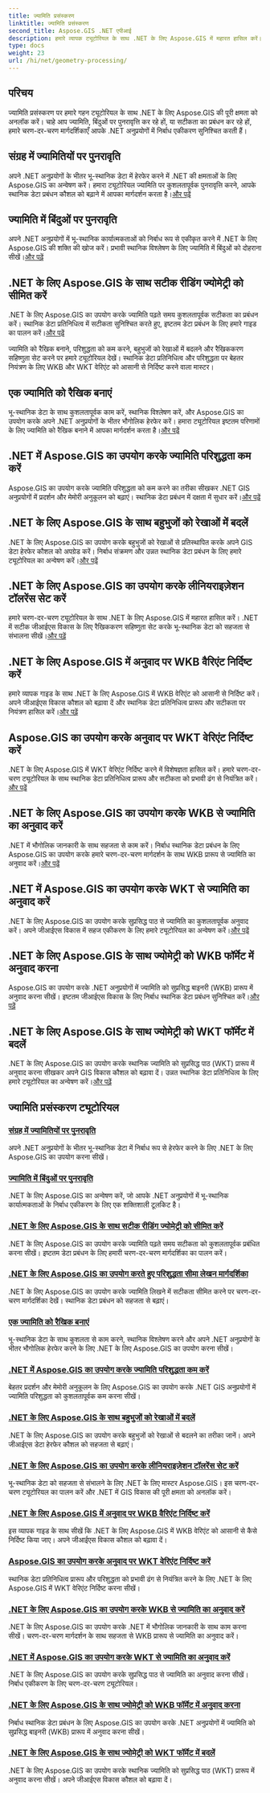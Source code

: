 ```yaml
---
title: ज्यामिति प्रसंस्करण
linktitle: ज्यामिति प्रसंस्करण
second_title: Aspose.GIS .NET एपीआई
description: हमारे व्यापक ट्यूटोरियल के साथ .NET के लिए Aspose.GIS में महारत हासिल करें। इष्टतम जीआईएस विकास के लिए सटीक ज्यामिति प्रसंस्करण, स्थानिक विश्लेषण और डेटा हेरफेर सीखें।
type: docs
weight: 23
url: /hi/net/geometry-processing/
---
```

## परिचय

ज्यामिति प्रसंस्करण पर हमारे गहन ट्यूटोरियल के साथ .NET के लिए Aspose.GIS की पूरी क्षमता को अनलॉक करें। चाहे आप ज्यामिति, बिंदुओं पर पुनरावृत्ति कर रहे हों, या सटीकता का प्रबंधन कर रहे हों, हमारे चरण-दर-चरण मार्गदर्शिकाएँ आपके .NET अनुप्रयोगों में निर्बाध एकीकरण सुनिश्चित करती हैं।

## संग्रह में ज्यामितियों पर पुनरावृति
 अपने .NET अनुप्रयोगों के भीतर भू-स्थानिक डेटा में हेरफेर करने में .NET की क्षमताओं के लिए Aspose.GIS का अन्वेषण करें। हमारा ट्यूटोरियल ज्यामिति पर कुशलतापूर्वक पुनरावृत्ति करने, आपके स्थानिक डेटा प्रबंधन कौशल को बढ़ाने में आपका मार्गदर्शन करता है।[और पढ़ें](./iterate-over-geometries-in-collection/)

## ज्यामिति में बिंदुओं पर पुनरावृति
 अपने .NET अनुप्रयोगों में भू-स्थानिक कार्यात्मकताओं को निर्बाध रूप से एकीकृत करने में .NET के लिए Aspose.GIS की शक्ति की खोज करें। प्रभावी स्थानिक विश्लेषण के लिए ज्यामिति में बिंदुओं को दोहराना सीखें।[और पढ़ें](./iterate-over-points-in-geometry/)

## .NET के लिए Aspose.GIS के साथ सटीक रीडिंग ज्योमेट्री को सीमित करें
.NET के लिए Aspose.GIS का उपयोग करके ज्यामिति पढ़ते समय कुशलतापूर्वक सटीकता का प्रबंधन करें। स्थानिक डेटा प्रतिनिधित्व में सटीकता सुनिश्चित करते हुए, इष्टतम डेटा प्रबंधन के लिए हमारे गाइड का पालन करें।[और पढ़ें](./limit-precision-reading-geometries/)

ज्यामिति को रैखिक बनाने, परिशुद्धता को कम करने, बहुभुजों को रेखाओं में बदलने और रैखिककरण सहिष्णुता सेट करने पर हमारे ट्यूटोरियल देखें। स्थानिक डेटा प्रतिनिधित्व और परिशुद्धता पर बेहतर नियंत्रण के लिए WKB और WKT वेरिएंट को आसानी से निर्दिष्ट करने वाला मास्टर।

## एक ज्यामिति को रैखिक बनाएं
 भू-स्थानिक डेटा के साथ कुशलतापूर्वक काम करें, स्थानिक विश्लेषण करें, और Aspose.GIS का उपयोग करके अपने .NET अनुप्रयोगों के भीतर भौगोलिक हेरफेर करें। हमारा ट्यूटोरियल इष्टतम परिणामों के लिए ज्यामिति को रैखिक बनाने में आपका मार्गदर्शन करता है।[और पढ़ें](./linearize-geometry/)

## .NET में Aspose.GIS का उपयोग करके ज्यामिति परिशुद्धता कम करें
 Aspose.GIS का उपयोग करके ज्यामिति परिशुद्धता को कम करने का तरीका सीखकर .NET GIS अनुप्रयोगों में प्रदर्शन और मेमोरी अनुकूलन को बढ़ाएं। स्थानिक डेटा प्रबंधन में दक्षता में सुधार करें।[और पढ़ें](./reduce-geometry-precision/)

## .NET के लिए Aspose.GIS के साथ बहुभुजों को रेखाओं में बदलें
.NET के लिए Aspose.GIS का उपयोग करके बहुभुजों को रेखाओं से प्रतिस्थापित करके अपने GIS डेटा हेरफेर कौशल को अपग्रेड करें। निर्बाध संक्रमण और उन्नत स्थानिक डेटा प्रबंधन के लिए हमारे ट्यूटोरियल का अन्वेषण करें।[और पढ़ें](./replace-polygons-with-lines/)

## .NET के लिए Aspose.GIS का उपयोग करके लीनियराइज़ेशन टॉलरेंस सेट करें
 हमारे चरण-दर-चरण ट्यूटोरियल के साथ .NET के लिए Aspose.GIS में महारत हासिल करें। .NET में सटीक जीआईएस विकास के लिए रैखिककरण सहिष्णुता सेट करके भू-स्थानिक डेटा को सहजता से संभालना सीखें।[और पढ़ें](./set-linearization-tolerance/)

## .NET के लिए Aspose.GIS में अनुवाद पर WKB वैरिएंट निर्दिष्ट करें
 हमारे व्यापक गाइड के साथ .NET के लिए Aspose.GIS में WKB वेरिएंट को आसानी से निर्दिष्ट करें। अपने जीआईएस विकास कौशल को बढ़ावा दें और स्थानिक डेटा प्रतिनिधित्व प्रारूप और सटीकता पर नियंत्रण हासिल करें।[और पढ़ें](./specify-wkb-variant-on-translation/)

## Aspose.GIS का उपयोग करके अनुवाद पर WKT वेरिएंट निर्दिष्ट करें
 .NET के लिए Aspose.GIS में WKT वेरिएंट निर्दिष्ट करने में विशेषज्ञता हासिल करें। हमारे चरण-दर-चरण ट्यूटोरियल के साथ स्थानिक डेटा प्रतिनिधित्व प्रारूप और सटीकता को प्रभावी ढंग से नियंत्रित करें।[और पढ़ें](./specify-wkt-variant-on-translation/)

## .NET के लिए Aspose.GIS का उपयोग करके WKB से ज्यामिति का अनुवाद करें
.NET में भौगोलिक जानकारी के साथ सहजता से काम करें। निर्बाध स्थानिक डेटा प्रबंधन के लिए Aspose.GIS का उपयोग करके हमारे चरण-दर-चरण मार्गदर्शन के साथ WKB प्रारूप से ज्यामिति का अनुवाद करें।[और पढ़ें](./translate-geometry-from-wkb/)

## .NET में Aspose.GIS का उपयोग करके WKT से ज्यामिति का अनुवाद करें
 .NET के लिए Aspose.GIS का उपयोग करके सुप्रसिद्ध पाठ से ज्यामिति का कुशलतापूर्वक अनुवाद करें। अपने जीआईएस विकास में सहज एकीकरण के लिए हमारे ट्यूटोरियल का अन्वेषण करें।[और पढ़ें](./translate-geometry-from-wkt/)

## .NET के लिए Aspose.GIS के साथ ज्योमेट्री को WKB फॉर्मेट में अनुवाद करना
 Aspose.GIS का उपयोग करके .NET अनुप्रयोगों में ज्यामिति को सुप्रसिद्ध बाइनरी (WKB) प्रारूप में अनुवाद करना सीखें। इष्टतम जीआईएस विकास के लिए निर्बाध स्थानिक डेटा प्रबंधन सुनिश्चित करें।[और पढ़ें](./translate-geometry-to-wkb/)

## .NET के लिए Aspose.GIS के साथ ज्योमेट्री को WKT फॉर्मेट में बदलें
 .NET के लिए Aspose.GIS का उपयोग करके स्थानिक ज्यामिति को सुप्रसिद्ध पाठ (WKT) प्रारूप में अनुवाद करना सीखकर अपने GIS विकास कौशल को बढ़ावा दें। उन्नत स्थानिक डेटा प्रतिनिधित्व के लिए हमारे ट्यूटोरियल का अन्वेषण करें।[और पढ़ें](./translate-geometry-to-wkt/)

## ज्यामिति प्रसंस्करण ट्यूटोरियल
### [संग्रह में ज्यामितियों पर पुनरावृति](./iterate-over-geometries-in-collection/)
अपने .NET अनुप्रयोगों के भीतर भू-स्थानिक डेटा में निर्बाध रूप से हेरफेर करने के लिए .NET के लिए Aspose.GIS का उपयोग करना सीखें।
### [ज्यामिति में बिंदुओं पर पुनरावृति](./iterate-over-points-in-geometry/)
.NET के लिए Aspose.GIS का अन्वेषण करें, जो आपके .NET अनुप्रयोगों में भू-स्थानिक कार्यात्मकताओं के निर्बाध एकीकरण के लिए एक शक्तिशाली टूलकिट है।
### [.NET के लिए Aspose.GIS के साथ सटीक रीडिंग ज्योमेट्री को सीमित करें](./limit-precision-reading-geometries/)
.NET के लिए Aspose.GIS का उपयोग करके ज्यामिति पढ़ते समय सटीकता को कुशलतापूर्वक प्रबंधित करना सीखें। इष्टतम डेटा प्रबंधन के लिए हमारी चरण-दर-चरण मार्गदर्शिका का पालन करें।
### [.NET के लिए Aspose.GIS का उपयोग करते हुए परिशुद्धता सीमा लेखन मार्गदर्शिका](./limit-precision-writing-geometries/)
.NET के लिए Aspose.GIS का उपयोग करके ज्यामिति लिखने में सटीकता सीमित करने पर चरण-दर-चरण मार्गदर्शिका देखें। स्थानिक डेटा प्रबंधन को सहजता से बढ़ाएं।
### [एक ज्यामिति को रैखिक बनाएं](./linearize-geometry/)
भू-स्थानिक डेटा के साथ कुशलता से काम करने, स्थानिक विश्लेषण करने और अपने .NET अनुप्रयोगों के भीतर भौगोलिक हेरफेर करने के लिए .NET के लिए Aspose.GIS का उपयोग करना सीखें।
### [.NET में Aspose.GIS का उपयोग करके ज्यामिति परिशुद्धता कम करें](./reduce-geometry-precision/)
बेहतर प्रदर्शन और मेमोरी अनुकूलन के लिए Aspose.GIS का उपयोग करके .NET GIS अनुप्रयोगों में ज्यामिति परिशुद्धता को कुशलतापूर्वक कम करना सीखें।
### [.NET के लिए Aspose.GIS के साथ बहुभुजों को रेखाओं में बदलें](./replace-polygons-with-lines/)
.NET के लिए Aspose.GIS का उपयोग करके बहुभुजों को रेखाओं से बदलने का तरीका जानें। अपने जीआईएस डेटा हेरफेर कौशल को सहजता से बढ़ाएं।
### [.NET के लिए Aspose.GIS का उपयोग करके लीनियराइज़ेशन टॉलरेंस सेट करें](./set-linearization-tolerance/)
भू-स्थानिक डेटा को सहजता से संभालने के लिए .NET के लिए मास्टर Aspose.GIS। इस चरण-दर-चरण ट्यूटोरियल का पालन करें और .NET में GIS विकास की पूरी क्षमता को अनलॉक करें।
### [.NET के लिए Aspose.GIS में अनुवाद पर WKB वैरिएंट निर्दिष्ट करें](./specify-wkb-variant-on-translation/)
इस व्यापक गाइड के साथ सीखें कि .NET के लिए Aspose.GIS में WKB वेरिएंट को आसानी से कैसे निर्दिष्ट किया जाए। अपने जीआईएस विकास कौशल को बढ़ावा दें।
### [Aspose.GIS का उपयोग करके अनुवाद पर WKT वेरिएंट निर्दिष्ट करें](./specify-wkt-variant-on-translation/)
स्थानिक डेटा प्रतिनिधित्व प्रारूप और परिशुद्धता को प्रभावी ढंग से नियंत्रित करने के लिए .NET के लिए Aspose.GIS में WKT वेरिएंट निर्दिष्ट करना सीखें।
### [.NET के लिए Aspose.GIS का उपयोग करके WKB से ज्यामिति का अनुवाद करें](./translate-geometry-from-wkb/)
.NET के लिए Aspose.GIS का उपयोग करके .NET में भौगोलिक जानकारी के साथ काम करना सीखें। चरण-दर-चरण मार्गदर्शन के साथ सहजता से WKB प्रारूप से ज्यामिति का अनुवाद करें।
### [.NET में Aspose.GIS का उपयोग करके WKT से ज्यामिति का अनुवाद करें](./translate-geometry-from-wkt/)
.NET के लिए Aspose.GIS का उपयोग करके सुप्रसिद्ध पाठ से ज्यामिति का अनुवाद करना सीखें। निर्बाध एकीकरण के लिए चरण-दर-चरण ट्यूटोरियल।
### [.NET के लिए Aspose.GIS के साथ ज्योमेट्री को WKB फॉर्मेट में अनुवाद करना](./translate-geometry-to-wkb/)
निर्बाध स्थानिक डेटा प्रबंधन के लिए Aspose.GIS का उपयोग करके .NET अनुप्रयोगों में ज्यामिति को सुप्रसिद्ध बाइनरी (WKB) प्रारूप में अनुवाद करना सीखें।
### [.NET के लिए Aspose.GIS के साथ ज्योमेट्री को WKT फॉर्मेट में बदलें](./translate-geometry-to-wkt/)
.NET के लिए Aspose.GIS का उपयोग करके स्थानिक ज्यामिति को सुप्रसिद्ध पाठ (WKT) प्रारूप में अनुवाद करना सीखें। अपने जीआईएस विकास कौशल को बढ़ावा दें।
